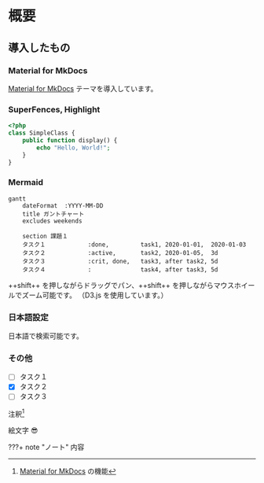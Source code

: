 # 概要

## 導入したもの

### Material for MkDocs

[Material for MkDocs](https://squidfunk.github.io/mkdocs-material/) テーマを導入しています。

### SuperFences, Highlight

```php hl_lines="4"
<?php
class SimpleClass {
    public function display() {
        echo "Hello, World!";
    }
}
```

### Mermaid

```mermaid
gantt
    dateFormat  :YYYY-MM-DD
    title ガントチャート
    excludes weekends

    section 課題１
    タスク１            :done,         task1, 2020-01-01,  2020-01-03
    タスク２            :active,       task2, 2020-01-05,  3d
    タスク３            :crit, done,   task3, after task2, 5d
    タスク４            :              task4, after task3, 5d
```

++shift++ を押しながらドラッグでパン、++shift++ を押しながらマウスホイールでズーム可能です。
（D3.js を使用しています。）

### 日本語設定

日本語で検索可能です。

[^1]: [Material for MkDocs](https://squidfunk.github.io/mkdocs-material/reference/footnotes/) の機能

### その他

- [ ] タスク１
- [x] タスク２
- [ ] タスク３

注釈[^1]

絵文字 :sunglasses:

???+ note "ノート"
    内容
